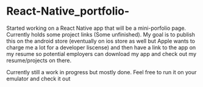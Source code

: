 # React-Native_portfolio-

Started working on a React Native app that will be a mini-porfolio page. Currently holds some project links (Some unfinished). My goal is to publish this on the
android store (eventually on ios store as well but Apple wants to charge me a lot for a developer liscense) and then have a link to the app on my resume so 
potential employers can download my app and check out my resume/projects on there. 

Currently still a work in progress but mostly done. Feel free to run it on your emulator and check it out 
